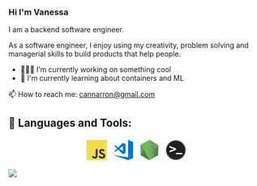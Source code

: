### Hi I'm Vanessa


I am a backend software engineer.


As a  software engineer,  I enjoy using my creativity, problem solving and managerial skills to build products that help people.


  

- 👨🏻‍💻 I’m currently working on something cool
- 🚀 I'm currently learning about containers and ML

📫 How to reach me: cannarron@gmail.com 
</br>

## 🧰 Languages and Tools:
<p align="center">
<img src="https://raw.githubusercontent.com/github/explore/80688e429a7d4ef2fca1e82350fe8e3517d3494d/topics/javascript/javascript.png" alt="Javascript" height="40" style="vertical-align:top; margin:4px">
<img src="https://raw.githubusercontent.com/github/explore/80688e429a7d4ef2fca1e82350fe8e3517d3494d/topics/visual-studio-code/visual-studio-code.png" alt="VS Code" height="40" style="vertical-align:top; margin:4px">
<img src="https://raw.githubusercontent.com/github/explore/80688e429a7d4ef2fca1e82350fe8e3517d3494d/topics/nodejs/nodejs.png" alt="NodeJS" height="40" style="vertical-align:top; margin:4px">
<img src="https://raw.githubusercontent.com/github/explore/80688e429a7d4ef2fca1e82350fe8e3517d3494d/topics/terminal/terminal.png" alt="Terminal" height="40" style="vertical-align:top; margin:4px">

</p>

  <img height="180em" src="https://github-readme-stats.vercel.app/api/top-langs/?username=Cannarron&theme=tokyonight&exclude_repo=KNN-Image-Classification&show_icons=true&hide_border=true&layout=compact&langs_count=8"/>




